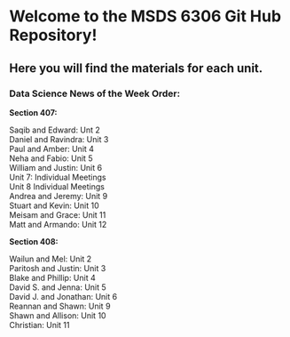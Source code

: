 # Welcome to the MSDS 6306 Git Hub Repository!
## Here you will find the materials for each unit.  

### Data Science News of the Week Order:

**Section 407:**

Saqib and Edward: Unt 2  
Daniel and Ravindra: Unit 3  
Paul and Amber: Unit 4  
Neha and Fabio: Unit 5  
William and Justin: Unit 6  
Unit 7: Individual Meetings  
Unit 8  Individual Meetings  
Andrea and Jeremy: Unit 9  
Stuart and Kevin: Unit 10  
Meisam and Grace: Unit 11  
Matt and Armando: Unit 12  

**Section 408:**

Wailun and Mel: Unit 2  
Paritosh and Justin: Unit 3  
Blake and Phillip: Unit 4  
David S. and Jenna: Unit 5  
David J. and Jonathan: Unit 6  
Reannan and Shawn: Unit 9  
Shawn and Allison: Unit 10  
Christian: Unit 11  

